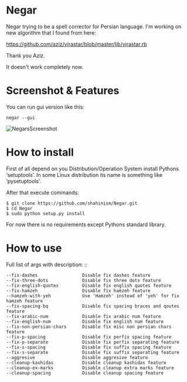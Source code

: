 ﻿Negar
======

Negar trying to be a spell corrector for Persian language. I'm working on new algorithm that I found from here:

https://github.com/aziz/virastar/blob/master/lib/virastar.rb

Thank you Aziz.

It doesn't work completely now.

Screenshot & Features
=====================
You can run gui version like this:

    negar --gui

![NegarsScreenshot](https://github.com/shahinism/python-negar/raw/master/docs/screenshot/window1.png)

How to install
==============

First of all depend on you Distribution/Operation System install Pythons ‘setuptools’. 
In some Linux distribution its name is something like ‘pysetuptools’. 

After that execute commands:

    $ git clone https://github.com/shahinism/Negar.git
    $ cd Negar
    $ sudo python setup.py install

For now there is no requirements except Pythons standard library.

How to use
==========

Full list of args with description:
::

    --fix-dashes                 Disable fix dashes feature
    --fix-three-dots             Disable fix three dots feature
    --fix-english-quotes         Disable fix english quotes feature
    --fix-hamzeh                 Disable fix hamzeh feature
    --hamzeh-with-yeh            Use 'Hamzeh' instead of 'yeh' for fix hamzeh feature
    --fix-spacing-bq             Disable fix spacing braces and qoutes feature
    --fix-arabic-num             Disable fix arabic num feature
    --fix-english-num            Disable fix english num feature
    --fix-non-persian-chars      Disable fix misc non persian chars feature
    --fix-p-spacing              Disable fix perfix spacing feature
    --fix-p-separate             Disable fix perfix separating feature
    --fix-s-spacing              Disable fix suffix spacing feature
    --fix-s-separate             Disable fix suffix separating feature
    --aggresive                  Disable aggresive feature
    --cleanup-kashidas           Disable cleanup kashidas feature
    --cleanup-ex-marks           Disable cleanup extra marks feature
    --cleanup-spacing            Disable cleanup spacing feature

